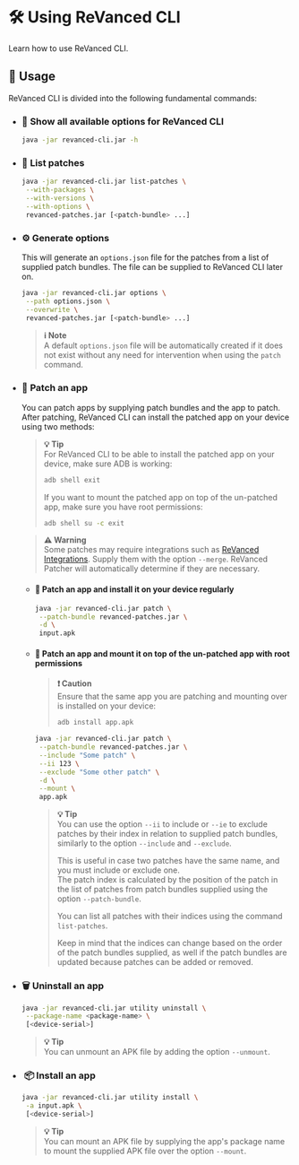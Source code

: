 # 🛠️ Using ReVanced CLI

Learn how to use ReVanced CLI.

## 🔨 Usage

ReVanced CLI is divided into the following fundamental commands:

- ### 🚀 Show all available options for ReVanced CLI

  ```bash
  java -jar revanced-cli.jar -h
  ```

- ### 📃 List patches

  ```bash
  java -jar revanced-cli.jar list-patches \
   --with-packages \
   --with-versions \
   --with-options \
   revanced-patches.jar [<patch-bundle> ...]
  ```

- ### ⚙️ Generate options

  This will generate an `options.json` file for the patches from a list of supplied patch bundles.
  The file can be supplied to ReVanced CLI later on.

  ```bash
  java -jar revanced-cli.jar options \
   --path options.json \
   --overwrite \
   revanced-patches.jar [<patch-bundle> ...]
  ```

  > **ℹ️ Note**  
  > A default `options.json` file will be automatically created if it does not exist
  > without any need for intervention when using the `patch` command.

- ### 💉 Patch an app

  You can patch apps by supplying patch bundles and the app to patch.
  After patching, ReVanced CLI can install the patched app on your device using two methods:

  > **💡 Tip**  
  > For ReVanced CLI to be able to install the patched app on your device, make sure ADB is working:
  >
  > ```bash
  > adb shell exit
  > ```
  >
  > If you want to mount the patched app on top of the un-patched app, make sure you have root permissions:
  >
  > ```bash
  > adb shell su -c exit
  > ```

  > **⚠️ Warning**  
  > Some patches may require integrations
  > such as [ReVanced Integrations](https://github.com/revanced/revanced-integrations).
  > Supply them with the option `--merge`. ReVanced Patcher will automatically determine if they are necessary.

  - #### 👾 Patch an app and install it on your device regularly

    ```bash
    java -jar revanced-cli.jar patch \
     --patch-bundle revanced-patches.jar \
     -d \
     input.apk
    ```

  - #### 👾 Patch an app and mount it on top of the un-patched app with root permissions

    > **❗ Caution**  
    > Ensure that the same app you are patching and mounting over is installed on your device:
    >
    > ```bash
    > adb install app.apk
    > ```

    ```bash
    java -jar revanced-cli.jar patch \
     --patch-bundle revanced-patches.jar \
     --include "Some patch" \
     --ii 123 \
     --exclude "Some other patch" \
     -d \
     --mount \
     app.apk
    ```

    > **💡 Tip**  
    > You can use the option `--ii` to include or `--ie` to exclude
    > patches by their index in relation to supplied patch bundles,
    > similarly to the option `--include` and `--exclude`.
    >
    > This is useful in case two patches have the same name, and you must include or exclude one.  
    > The patch index is calculated by the position of the patch in the list of patches
    > from patch bundles supplied using the option `--patch-bundle`.
    >
    > You can list all patches with their indices using the command `list-patches`.
    >
    > Keep in mind that the indices can change based on the order of the patch bundles supplied,
    > as well if the patch bundles are updated because patches can be added or removed.

- ### 🗑️ Uninstall an app

  ```bash
  java -jar revanced-cli.jar utility uninstall \
   --package-name <package-name> \
   [<device-serial>]
  ```

  > **💡 Tip**  
  > You can unmount an APK file
  > by adding the option `--unmount`.

- ### ️ 📦 Install an app

  ```bash
  java -jar revanced-cli.jar utility install \
   -a input.apk \
   [<device-serial>]
  ```

  > **💡 Tip**  
  > You can mount an APK file
  > by supplying the app's package name to mount the supplied APK file over the option `--mount`.
